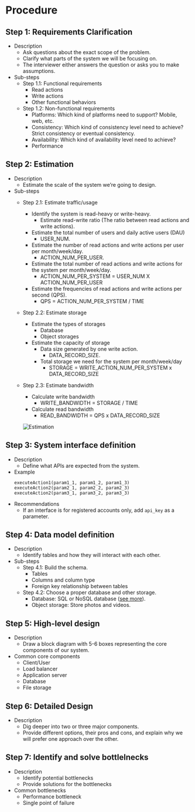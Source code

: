 # Procedure

## Step 1: Requirements Clarification
- Description
   - Ask questions about the exact scope of the problem.
   - Clarify what parts of the system we will be focusing on.
   - The interviewer either answers the question or asks you to make assumptions.
- Sub-steps
   - Step 1.1: Functional requirements
      - Read actions
      - Write actions
      - Other functional behaviors 
   - Step 1.2: Non-functional requirements
      - Platforms: Which kind of platforms need to support? Mobile, web, etc.
      - Consistency: Which kind of consistency level need to achieve? Strict consistency or eventual consistency.
      - Availability: Which kind of availability level need to achieve? 
      - Performance

## Step 2: Estimation
- Description
   - Estimate the scale of the system we’re going to design.
- Sub-steps
   - Step 2.1: Estimate traffic/usage
      - Identify the system is read-heavy or write-heavy.
         - Estimate read-write ratio (The ratio between read actions and write actions).
      - Estimate the total number of users and daily active users (DAU)
         - USER_NUM.
      - Estimate the number of read actions and write actions per user per month/week/day.
         - ACTION_NUM_PER_USER.
      - Estimate the total number of read actions and write actions for the system per month/week/day.
         - ACTION_NUM_PER_SYSTEM = USER_NUM X ACTION_NUM_PER_USER
      - Estimate the frequencies of read actions and write actions per second (QPS).
         - QPS = ACTION_NUM_PER_SYSTEM / TIME
   - Step 2.2: Estimate storage
      - Estimate the types of storages 
         - Database
         - Object storages
      - Estimate the capacity of storage
         - Data size generated by one write action.
            - DATA_RECORD_SIZE.
         - Total storage we need for the system per month/week/day
            - STORAGE = WRITE_ACTION_NUM_PER_SYSTEM x DATA_RECORD_SIZE
   - Step 2.3: Estimate bandwidth
      - Calculate write bandwidth
         - WRITE_BANDWIDTH = STORAGE / TIME
      - Calculate read bandwidth
         - READ_BANDWIDTH = QPS x DATA_RECORD_SIZE

     ![Estimation](https://user-images.githubusercontent.com/8989447/119246938-f7873100-bb42-11eb-8503-bb50453331f6.png)

## Step 3: System interface definition
- Description
   - Define what APIs are expected from the system.
- Example
  ```
  executeAction1(param1_1, param1_2, param1_3)
  executeAction2(param2_1, param2_2, param2_3)
  executeAction2(param3_1, param3_2, param3_3)
  ```
- Recommendations
   - If an interface is for registered accounts only, add `api_key` as a parameter.

## Step 4: Data model definition
- Description
   - Identify tables and how they will interact with each other.
- Sub-steps
   - Step 4.1: Build the schema.
      - Tables
      - Columns and column type
      - Foreign key relationship between tables
   - Step 4.2: Choose a proper database and other storage.
      - Database: SQL or NoSQL database ([see more](../components/Database.md#relational-and-non-relational-database)).
      - Object storage: Store photos and videos.

## Step 5: High-level design
- Description
   - Draw a block diagram with 5-6 boxes representing the core components of our system.
- Common core components
   - Client/User
   - Load balancer
   - Application server
   - Database
   - File storage

## Step 6: Detailed Design
- Description
   - Dig deeper into two or three major components.
   - Provide different options, their pros and cons, and explain why we will prefer one approach over the other.

## Step 7: Identify and solve bottlelnecks
- Description
   - Identify potential bottlenecks
   - Provide solutions for the bottlenecks
- Common bottlenecks
   - Performance bottleneck
   - Single point of failure
